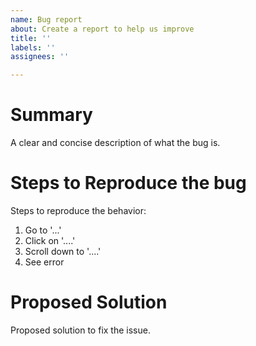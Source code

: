 ```yaml
---
name: Bug report
about: Create a report to help us improve
title: ''
labels: ''
assignees: ''

---
```


# Summary
A clear and concise description of what the bug is.

# Steps to Reproduce the bug
Steps to reproduce the behavior:
1. Go to '...'
2. Click on '....'
3. Scroll down to '....'
4. See error

# Proposed Solution
Proposed solution to fix the issue.
